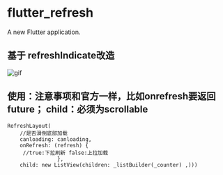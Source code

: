 # flutter_refresh

A new Flutter application.

## 基于 refreshIndicate改造
![gif](https://github.com/While1true/flutter_refresh/blob/master/2018-06-02-15-14-48.gif)

## 使用：注意事项和官方一样，比如onrefresh要返回future； child：必须为scrollable
```
RefreshLayout(
    //是否滑倒底部加载
    canloading: canloading,
    onRefresh: (refresh) {
     //true:下拉刷新 false:上拉加载
                },
    child: new ListView(children: _listBuilder(_counter) ,)))
            
```
